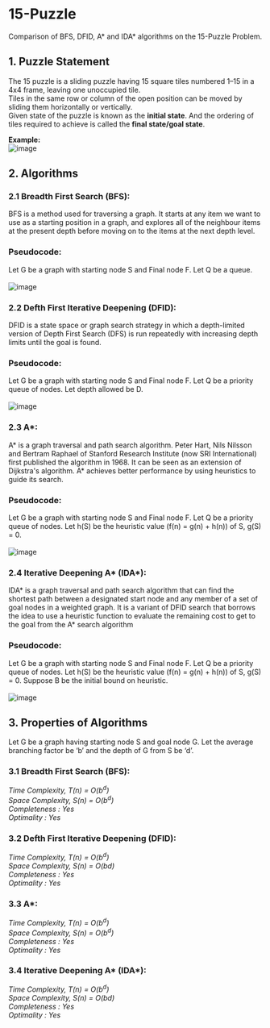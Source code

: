# 15-Puzzle
Comparison of BFS, DFID, A* and IDA* algorithms on the 15-Puzzle Problem.

## 1. Puzzle Statement
The 15 puzzle is a sliding puzzle having 15 square tiles numbered 1–15 in a 4x4 frame, leaving one unoccupied tile. <br>
Tiles in the same row or column of the open position can be moved by sliding them horizontally or vertically. <br>
Given state of the puzzle is known as the **initial state**. And the ordering of tiles required to achieve is called the **final state/goal state**.

**Example:** <br>
![image](https://user-images.githubusercontent.com/58243776/170693786-20416c17-1d13-4c6a-9685-528eeb893809.png)

## 2. Algorithms
### 2.1 Breadth First Search (BFS):
BFS is a method used for traversing a graph. It starts at any item we want to use as a starting position in a graph, and explores all of the neighbour items at the present depth before moving on to the items at the next depth level.
### Pseudocode: 
Let G be a graph with starting node S and Final node F. Let Q be a queue.<br><br>
![image](https://user-images.githubusercontent.com/58243776/170695255-11d716e9-9a73-4df7-b1c6-508973b89021.png)
### 2.2 Defth First Iterative Deepening (DFID):
DFID is a state space or graph search strategy in which a depth-limited version of Depth First Search (DFS) is run repeatedly with increasing depth limits until the goal is found.
### Pseudocode:
Let G be a graph with starting node S and Final node F. Let Q be a priority queue of nodes. Let depth allowed be D. <br><br>
![image](https://user-images.githubusercontent.com/58243776/170696402-0812e262-5c66-4234-9634-6535d7c3a060.png)
### 2.3 A*:
A* is a graph traversal and path search algorithm. Peter Hart, Nils Nilsson and Bertram Raphael of Stanford Research Institute (now SRI International) first published the algorithm in 1968. It can be seen as an extension of Dijkstra's algorithm. A* achieves better performance by using heuristics to guide its search.
### Pseudocode:
Let G be a graph with starting node S and Final node F. Let Q be a priority queue of nodes. Let h(S) be the heuristic value (f(n) = g(n) + h(n)) of S, g(S) = 0.<br><br>
![image](https://user-images.githubusercontent.com/58243776/170696783-a1565717-4615-4edb-81e0-721a25e09040.png)
### 2.4 Iterative Deepening A* (IDA*):
IDA* is a graph traversal and path search algorithm that can find the shortest path between a designated start node and any member of a set of goal nodes in a weighted graph. It is a variant of DFID search that borrows the idea to use a heuristic function to evaluate the remaining cost to get to the goal from the A* search algorithm
### Pseudocode:
Let G be a graph with starting node S and Final node F. Let Q be a priority queue of nodes. Let h(S) be the heuristic value (f(n) = g(n) + h(n)) of S, g(S) = 0. Suppose B be the initial bound on heuristic. <br><br>
![image](https://user-images.githubusercontent.com/58243776/170696979-ec5613e6-b7f1-49aa-9f46-b7cf6e43b3a4.png)

## 3. Properties of Algorithms
Let G be a graph having starting node S and goal node G. Let the average branching factor be ‘b’ and the depth of G from S be ‘d’.
### 3.1 Breadth First Search (BFS):
_Time Complexity, T(n) = O(b<sup>d</sup>) <br>
Space Complexity, S(n) = O(b<sup>d</sup>) <br>
Completeness : Yes <br>
Optimality : Yes <br>_
### 3.2 Defth First Iterative Deepening (DFID):
_Time Complexity, T(n) = O(b<sup>d</sup>) <br>
Space Complexity, S(n) = O(bd) <br>
Completeness : Yes <br>
Optimality : Yes <br>_
### 3.3 A*:
_Time Complexity, T(n) = O(b<sup>d</sup>) <br>
Space Complexity, S(n) = O(b<sup>d</sup>) <br>
Completeness : Yes <br>
Optimality : Yes <br>_
### 3.4 Iterative Deepening A* (IDA*):
_Time Complexity, T(n) = O(b<sup>d</sup>) <br>
Space Complexity, S(n) = O(bd) <br>
Completeness : Yes <br>
Optimality : Yes <br>_
